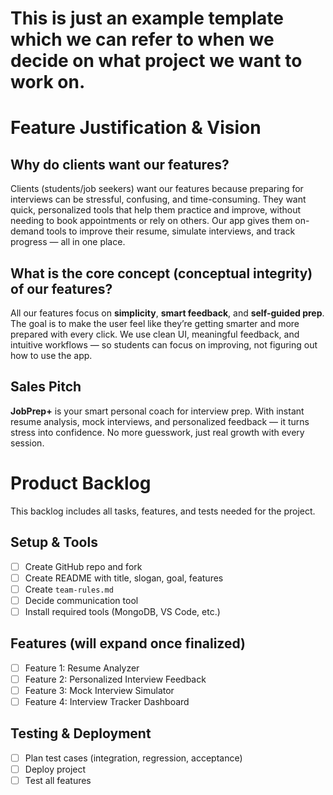 
# This is just an example template which we can refer to when we decide on what project we want to work on.

# Feature Justification & Vision

## Why do clients want our features?

Clients (students/job seekers) want our features because preparing for interviews can be stressful, confusing, and time-consuming. They want quick, personalized tools that help them practice and improve, without needing to book appointments or rely on others. Our app gives them on-demand tools to improve their resume, simulate interviews, and track progress — all in one place.

## What is the core concept (conceptual integrity) of our features?

All our features focus on **simplicity**, **smart feedback**, and **self-guided prep**. The goal is to make the user feel like they’re getting smarter and more prepared with every click. We use clean UI, meaningful feedback, and intuitive workflows — so students can focus on improving, not figuring out how to use the app.

## Sales Pitch

**JobPrep+** is your smart personal coach for interview prep. With instant resume analysis, mock interviews, and personalized feedback — it turns stress into confidence. No more guesswork, just real growth with every session.


# Product Backlog

This backlog includes all tasks, features, and tests needed for the project.

## Setup & Tools
- [ ] Create GitHub repo and fork
- [ ] Create README with title, slogan, goal, features
- [ ] Create `team-rules.md`
- [ ] Decide communication tool
- [ ] Install required tools (MongoDB, VS Code, etc.)

## Features (will expand once finalized)
- [ ] Feature 1: Resume Analyzer
- [ ] Feature 2: Personalized Interview Feedback
- [ ] Feature 3: Mock Interview Simulator
- [ ] Feature 4: Interview Tracker Dashboard

## Testing & Deployment
- [ ] Plan test cases (integration, regression, acceptance)
- [ ] Deploy project
- [ ] Test all features
